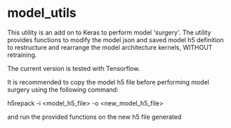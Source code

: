 # model_utils

This utility is an add on to Keras to perform model 'surgery'. The utility provides functions to modify the model json and saved model h5 definition to restructure and rearrange the model architecture kernels, WITHOUT retraining. 

The current version is tested with Tensorflow. 

It is recommended to copy the model h5 file before performing model surgery using the following command:

h5repack -i <model_h5_file> -o <new_model_h5_file>

and run the provided functions on the new h5 file generated
